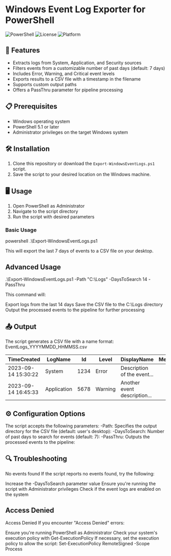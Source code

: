 # Windows Event Log Exporter for PowerShell

![PowerShell](https://img.shields.io/badge/PowerShell-5.1+-blue.svg)
![License](https://img.shields.io/badge/license-MIT-green.svg)
![Platform](https://img.shields.io/badge/platform-Windows-lightgrey.svg)


## 🚀 Features

- Extracts logs from System, Application, and Security sources
- Filters events from a customizable number of past days (default: 7 days)
- Includes Error, Warning, and Critical event levels
- Exports results to a CSV file with a timestamp in the filename
- Supports custom output paths
- Offers a PassThru parameter for pipeline processing

## 📋 Prerequisites

- Windows operating system
- PowerShell 5.1 or later
- Administrator privileges on the target Windows system

## 🛠️ Installation

1. Clone this repository or download the `Export-WindowsEventLogs.ps1` script.
2. Save the script to your desired location on the Windows machine.

## 🖥️ Usage

1. Open PowerShell as Administrator
2. Navigate to the script directory
3. Run the script with desired parameters

### Basic Usage

powershell
.\Export-WindowsEventLogs.ps1

This will export the last 7 days of events to a CSV file on your desktop.

## Advanced Usage
.\Export-WindowsEventLogs.ps1 -Path "C:\Logs" -DaysToSearch 14 -PassThru

This command will:

Export logs from the last 14 days
Save the CSV file to the C:\Logs directory
Output the processed events to the pipeline for further processing 

## 📤 Output
The script generates a CSV file with a name format: EventLogs_YYYYMMDD_HHMMSS.csv

| TimeCreated | LogName | Id | Level | DisplayName | Message |
|---|---|---|---|---|---|
| 2023-09-14 15:30:22 | System | 1234 | Error | Description of the event... |  |
| 2023-09-14 16:45:33 | Application | 5678 | Warning | Another event description... |  | 

## ⚙️ Configuration Options
The script accepts the following parameters:
-Path: Specifies the output directory for the CSV file (default: user's desktop):
-DaysToSearch: Number of past days to search for events (default: 7):
-PassThru: Outputs the processed events to the pipeline:

## 🔍 Troubleshooting
No events found
If the script reports no events found, try the following:

Increase the -DaysToSearch parameter value
Ensure you're running the script with Administrator privileges
Check if the event logs are enabled on the system

## Access Denied
Access Denied
If you encounter "Access Denied" errors:

Ensure you're running PowerShell as Administrator
Check your system's execution policy with Get-ExecutionPolicy
If necessary, set the execution policy to allow the script: Set-ExecutionPolicy RemoteSigned -Scope Process